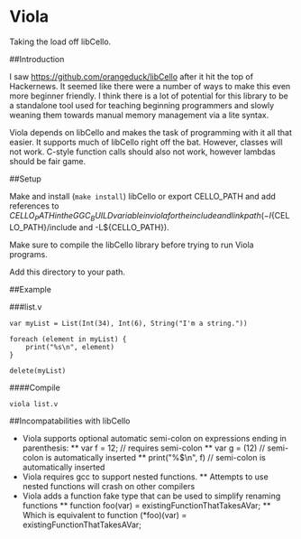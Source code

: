 Viola
=====

Taking the load off libCello.

##Introduction

I saw https://github.com/orangeduck/libCello after it hit the top of Hackernews. It seemed like there were a number of ways to make this even more beginner friendly. I think there is a lot of potential for this library to be a standalone tool used for teaching beginning programmers and slowly weaning them towards manual memory management via a lite syntax.

Viola depends on libCello and makes the task of programming with it all that easier. It supports much of libCello right off the bat. However, classes will not work. C-style function calls should also not work, however lambdas should be fair game.

##Setup

Make and install (`make install`) libCello or export CELLO_PATH and add references to $CELLO_PATH in the GGC_BUILD variable in viola for the include and link path (-I${CELLO_PATH}/include and -L${CELLO_PATH}).

Make sure to compile the libCello library before trying to run Viola programs.

Add this directory to your path.

##Example

###list.v

    var myList = List(Int(34), Int(6), String("I'm a string."))

    foreach (element in myList) {
        print("%s\n", element)
    }

    delete(myList)

####Compile

    viola list.v

##Incompatabilities with libCello

* Viola supports optional automatic semi-colon on expressions ending in parenthesis:
** var f = 12; // requires semi-colon
** var g = (12) // semi-colon is automatically inserted
** print("%$\n", f) // semi-colon is automatically inserted
* Viola requires gcc to support nested functions.
** Attempts to use nested functions will crash on other compilers
* Viola adds a function fake type that can be used to simplify renaming functions
** function foo(var) = existingFunctionThatTakesAVar;
** Which is equivalent to function (*foo)(var) = existingFunctionThatTakesAVar;
